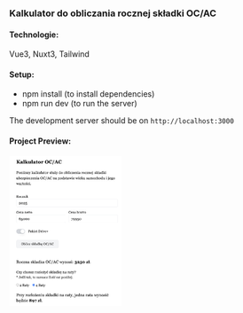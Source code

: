 ### Kalkulator do obliczania rocznej składki OC/AC

#### Technologie:
Vue3, Nuxt3, Tailwind

#### Setup:
- npm install (to install dependencies)
- npm run dev (to run the server)

The development server should be on `http://localhost:3000`

#### Project Preview:
<img style="max-width: 40% !important" alt="Screnshot showing how the kalculator looks like" src="public/screenshot.png" />